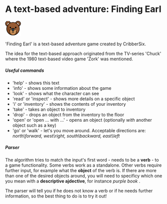 # A text-based adventure: Finding Earl


![Earl](ressources/bear_50x50.png) 

'Finding Earl' is a text-based adventure game created by CribberSix.

The idea for the text-based approach originated from the TV-series 'Chuck' where 
the 1980 text-based video game 'Zork' was mentioned. 


##### Useful commands
- 'help' - shows this text
- 'info' - shows some information about the game
- 'look' - shows what the character can see
- 'read' or 'inspect' - shows more details on a specific object
- 'i' or 'inventory' - shows the contents of your inventory
- 'take' - takes an object to inventory
- 'drop' - drops an object from the inventory to the floor
- 'open' or 'open ... with ...' - opens an object (optionally *with* another object such as a key)
- 'go' or 'walk' - let's you move around. Acceptable directions are: *north\\forward, west\\right, south\\backward, east\\left*

##### Parser
The algorithm tries to match the input's first word - needs to be a **verb** - to a game functionality.
Some verbs work as a standalone. 
Other verbs require further input, for example what the **object** of the verb is. If there are more than one of the
desired objects around, you will need to specificy which one you mean with a **descriptive ajdective**, for instance *purple book* . 

The parser will tell you if he does not know a verb or if he needs further information, so
the best thing to do is to try it out!

